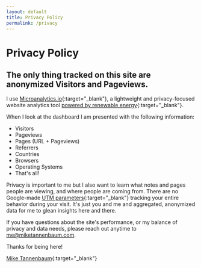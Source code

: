 ```yaml
---
layout: default
title: Privacy Policy
permalink: /privacy
---
```

# Privacy Policy
## The only thing tracked on this site are anonymized Visitors and Pageviews.

I use [Microanalytics.io](https://microanalytics.io/){:target="_blank"}, a lightweight and privacy-focused website analytics tool [powered by renewable energy](https://microanalytics.io/page/sustainability){:target="_blank"}.

When I look at the dashboard I am presented with the following information:
- Visitors
- Pageviews
- Pages (URL + Pageviews)
- Referrers
- Countries
- Browsers
- Operating Systems
- That's all!

Privacy is important to me but I also want to learn what notes and pages people are viewing, and where people are coming from. There are no Google-made [UTM parameters](https://en.wikipedia.org/wiki/UTM_parameters){:target="_blank"} tracking your entire behavior during your visit. It's just you and me and aggregated, anonymized data for me to glean insights here and there.

If you have questions about the site's performance, or my balance of privacy and data needs, please reach out anytime to [me@miketannenbaum.com](mailto:me@miketannenbaum.com).

Thanks for being here!

[Mike Tannenbaum](https://miketannenbaum.com){:target="_blank"}

